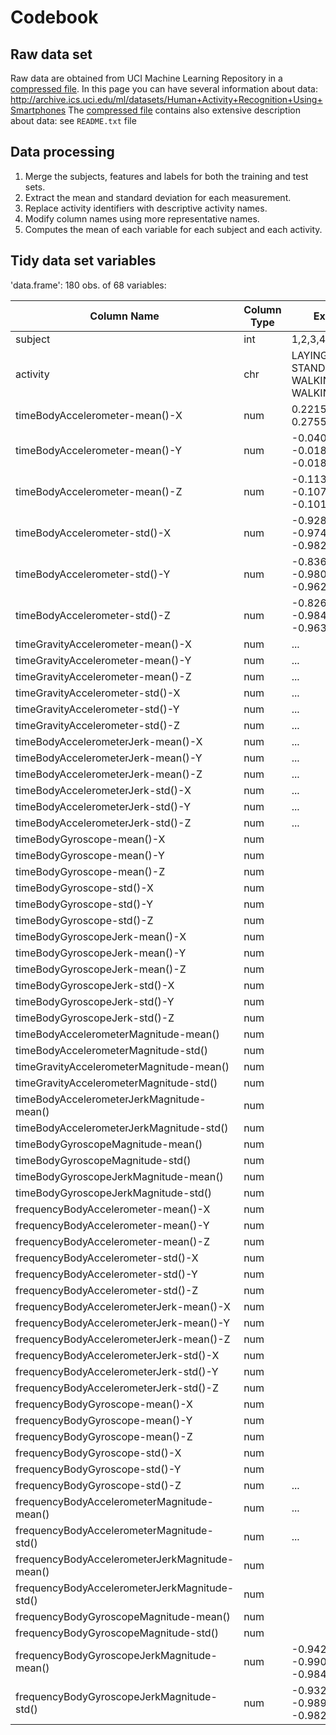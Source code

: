 # Codebook

## Raw data set
Raw data are obtained from UCI Machine Learning Repository in a [compressed file](https://d396qusza40orc.cloudfront.net/getdata%2Fprojectfiles%2FUCI%20HAR%20Dataset.zip). In this page you
can have several information about data: http://archive.ics.uci.edu/ml/datasets/Human+Activity+Recognition+Using+Smartphones
The [compressed file](https://d396qusza40orc.cloudfront.net/getdata%2Fprojectfiles%2FUCI%20HAR%20Dataset.zip) contains also extensive description about data: see `README.txt` file 

## Data processing

1. Merge the subjects, features and labels for both the training and test sets.
2. Extract the mean and standard deviation for each measurement.
3. Replace activity identifiers with descriptive activity names.
4. Modify column names using more representative names.
5. Computes the mean of each variable for each subject and each activity.


## Tidy data set variables
'data.frame': 180 obs. of  68 variables:


| Column Name                             | Column Type | Example values                                   |
|-----------------------------------------|-------------|--------------------------------------------------|
|subject				  |	int	|	1,2,3,4,...,30				   |
|activity				  |	chr	|LAYING, SITTING, STANDING, WALKING, WALKING_DOWNSTAIRS, WALKING_UPSTAIRS					   |
|timeBodyAccelerometer-mean()-X		  |	num	|0.2215982, 0.2813734, 0.2755169		   |
|timeBodyAccelerometer-mean()-Y		  |	num	|-0.04051395, -0.01815874, -0.01895568		   |
|timeBodyAccelerometer-mean()-Z		  |	num	|-0.1132036, -0.1072456, -0.1013005		   |
|timeBodyAccelerometer-std()-X		  |	num	|-0.9280565, -0.9740595, -0.9827766		   |
|timeBodyAccelerometer-std()-Y		  |	num	|-0.8368274, -0.9802774, -0.9620575		   |
|timeBodyAccelerometer-std()-Z		  |	num	|-0.8260614, -0.9842333, -0.9636910		   |
|timeGravityAccelerometer-mean()-X	  |	num	|	...					   |
|timeGravityAccelerometer-mean()-Y	  |	num	|	...					   |
|timeGravityAccelerometer-mean()-Z	  |	num	|	...					   |
|timeGravityAccelerometer-std()-X	  |	num	|	...					   |
|timeGravityAccelerometer-std()-Y	  |	num	|	...					   |
|timeGravityAccelerometer-std()-Z	  |	num	|	...					   |
|timeBodyAccelerometerJerk-mean()-X	  |	num	|	...					   |
|timeBodyAccelerometerJerk-mean()-Y	  |	num	|	...					   |
|timeBodyAccelerometerJerk-mean()-Z	  |	num	|	...					   |
|timeBodyAccelerometerJerk-std()-X	  |	num	|	...					   |
|timeBodyAccelerometerJerk-std()-Y	  |	num	|	...					   |
|timeBodyAccelerometerJerk-std()-Z	  |	num	|	...					   |
|timeBodyGyroscope-mean()-X		  |	num	|						   |
|timeBodyGyroscope-mean()-Y		  |	num	|						   |
|timeBodyGyroscope-mean()-Z		  |	num	|						   |
|timeBodyGyroscope-std()-X		  |	num	|						   |
|timeBodyGyroscope-std()-Y		  |	num	|						   |
|timeBodyGyroscope-std()-Z		  |	num	|						   |
|timeBodyGyroscopeJerk-mean()-X		  |	num	|						   |
|timeBodyGyroscopeJerk-mean()-Y		  |	num	|						   |
|timeBodyGyroscopeJerk-mean()-Z		  |	num	|						   |
|timeBodyGyroscopeJerk-std()-X		  |	num	|						   |
|timeBodyGyroscopeJerk-std()-Y		  |	num	|						   |
|timeBodyGyroscopeJerk-std()-Z		  |	num	|						   |
|timeBodyAccelerometerMagnitude-mean()	  |	num	|						   |
|timeBodyAccelerometerMagnitude-std()	  |	num	|						   |
|timeGravityAccelerometerMagnitude-mean() |	num	|						   |
|timeGravityAccelerometerMagnitude-std()  |	num	|						   |
|timeBodyAccelerometerJerkMagnitude-mean()|	num	|						   |
|timeBodyAccelerometerJerkMagnitude-std() |	num	|						   |
|timeBodyGyroscopeMagnitude-mean()	  |	num	|						   |
|timeBodyGyroscopeMagnitude-std()	  |	num	|						   |
|timeBodyGyroscopeJerkMagnitude-mean()	  |	num	|						   |
|timeBodyGyroscopeJerkMagnitude-std()	  |	num	|						   |
|frequencyBodyAccelerometer-mean()-X	  |	num	|						   |
|frequencyBodyAccelerometer-mean()-Y	  |	num	|						   |
|frequencyBodyAccelerometer-mean()-Z	  |	num	|						   |
|frequencyBodyAccelerometer-std()-X	  |	num	|						   |
|frequencyBodyAccelerometer-std()-Y	  |	num	|						   |
|frequencyBodyAccelerometer-std()-Z	  |	num	|						   |
|frequencyBodyAccelerometerJerk-mean()-X  |	num	|						   |
|frequencyBodyAccelerometerJerk-mean()-Y  |	num	|						   |
|frequencyBodyAccelerometerJerk-mean()-Z  |	num	|						   |
|frequencyBodyAccelerometerJerk-std()-X	  |	num	|						   |
|frequencyBodyAccelerometerJerk-std()-Y	  |	num	|						   |
|frequencyBodyAccelerometerJerk-std()-Z	  |	num	|						   |
|frequencyBodyGyroscope-mean()-X	  |	num	|						   |
|frequencyBodyGyroscope-mean()-Y	  |	num	|						   |
|frequencyBodyGyroscope-mean()-Z	  |	num	|						   |
|frequencyBodyGyroscope-std()-X		  |	num	|						   |
|frequencyBodyGyroscope-std()-Y		  |	num	|						   |
|frequencyBodyGyroscope-std()-Z		  |	num	|	...					   |
|frequencyBodyAccelerometerMagnitude-mean()|	num	|	...					   |
|frequencyBodyAccelerometerMagnitude-std()|	num	|	...					   |
|frequencyBodyAccelerometerJerkMagnitude-mean()|num		|						   |
|frequencyBodyAccelerometerJerkMagnitude-std() |num		|						   |
|frequencyBodyGyroscopeMagnitude-mean()        |num		|						   |
|frequencyBodyGyroscopeMagnitude-std()	       |num		|						   |
|frequencyBodyGyroscopeJerkMagnitude-mean()    |num		|-0.9423669, -0.9902487, -0.9842783		   |
|frequencyBodyGyroscopeJerkMagnitude-std()     |num		|-0.9326607, -0.9894927, -0.9825682		   |
